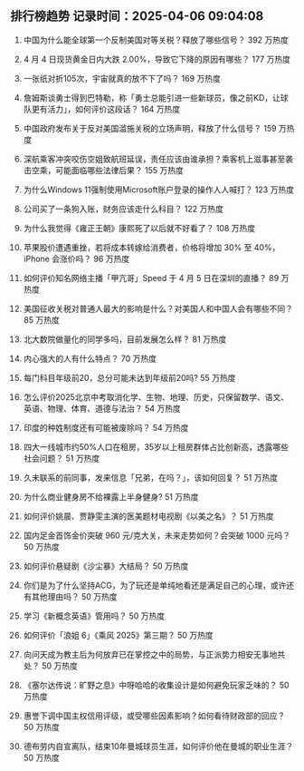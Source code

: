 
## 排行榜趋势 记录时间：2025-04-06 09:04:08
  
  1. 中国为什么能全球第一个反制美国对等关税？释放了哪些信号？ 392 万热度
    
  2. 4 月 4 日现货黄金日内大跌 2.00%，导致它下降的原因有哪些？ 177 万热度
    
  3. 一张纸对折105次，宇宙就真的放不下了吗？ 169 万热度
    
  4. 詹姆斯谈勇士得到巴特勒，称「勇士总能引进一些新球员，像之前KD，让球队更有活力」，如何评价这段话？ 164 万热度
    
  5. 中国政府发布关于反对美国滥施关税的立场声明，释放了什么信号？ 159 万热度
    
  6. 深航乘客冲突咬伤空姐致航班延误，责任应该由谁承担？乘客机上滋事甚至袭击空乘，可能面临哪些法律后果？ 155 万热度
    
  7. 为什么Windows 11强制使用Microsoft账户登录的操作人人喊打？ 123 万热度
    
  8. 公司买了一条狗入账，财务应该走什么科目？ 122 万热度
    
  9. 为什么我觉得《雍正王朝》康熙死了以后就不好看了？ 108 万热度
    
  10. 苹果股价遭遇重挫，若将成本转嫁给消费者，价格将增加 30% 至 40%，iPhone 会涨价吗？ 96 万热度
    
  11. 如何评价知名网络主播「甲亢哥」Speed 于 4 月 5 日在深圳的直播？ 89 万热度
    
  12. 美国征收关税对普通人最大的影响是什么？对美国人和中国人会有哪些不同？ 85 万热度
    
  13. 北大数院做量化的同学多吗，目前发展怎么样？ 81 万热度
    
  14. 内心强大的人有什么特点？ 70 万热度
    
  15. 每门科目年级前20，总分可能未达到年级前20吗? 55 万热度
    
  16. 怎么评价2025北京中考取消化学、生物、地理、历史，只保留数学、语文、英语、物理、体育、道德与法治？ 54 万热度
    
  17. 印度的种姓制度还有可能被废除吗？ 54 万热度
    
  18. 四大一线城市约50%人口在租房，35岁以上租房群体占比创新高，透露哪些社会问题？ 51 万热度
    
  19. 久未联系的前同事，发来信息「兄弟，在吗？」，该如何回复？ 51 万热度
    
  20. 为什么商业健身房不给裸露上半身健身? 51 万热度
    
  21. 如何评价姚晨、贾静雯主演的医美题材电视剧《以美之名》？ 51 万热度
    
  22. 国内足金首饰金价突破 960 元/克大关，未来走势如何？会突破 1000 元吗？ 50 万热度
    
  23. 如何评价悬疑剧《沙尘暴》大结局？ 50 万热度
    
  24. 你们是为了什么坚持ACG，为了玩还是单纯地看还是满足自己的心理，或许还有其他理由吗？ 50 万热度
    
  25. 学习《新概念英语》管用吗？ 50 万热度
    
  26. 如何评价「浪姐 6」《乘风 2025》第三期？ 50 万热度
    
  27. 向问天成为教主后为何放弃已在掌控之中的局势，与正派势力相安无事地共处？ 50 万热度
    
  28. 《塞尔达传说：旷野之息》中呀哈哈的收集设计是如何避免玩家乏味的？ 50 万热度
    
  29. 惠誉下调中国主权信用评级，或受哪些因素影响？如何看待财政部的回应？ 50 万热度
    
  30. 德布劳内自宣离队，结束10年曼城球员生涯，如何评价他在曼城的职业生涯？ 50 万热度
    